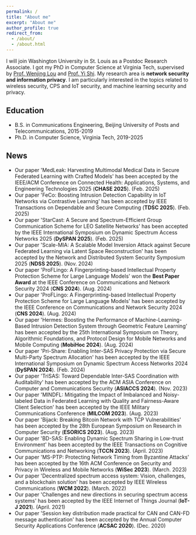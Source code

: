 ```yaml
---
permalink: /
title: "About me"
excerpt: "About me"
author_profile: true
redirect_from: 
  - /about/
  - /about.html
---
```


I will join Washington University in St. Louis as a Postdoc Research Associate. I got my PhD in Computer Science at Virginia Tech, supervised by [Prof. Wenjing Lou](https://www.cnsr.ictas.vt.edu/WJLou.html) and [Prof. Yi Shi](https://sites.google.com/a/vt.edu/yi-shi/home). My research area is **network security and information privacy**. I am particularly interested in the topics related to wireless security, CPS and IoT security, and machine learning security and privacy.

## Education
* B.S. in Communications Engineering, Beijing University of Posts and Telecommunications, 2015-2019
* Ph.D. in Computer Science, Virginia Tech, 2019-2025

## News
- Our paper 'MedLeak: Harvesting Multimodal Medical Data in Secure Federated Learning with Crafted Models' has been accepted by the IEEE/ACM Conference on Connected Health: Applications, Systems, and Engineering Technologies 2025 (**CHASE 2025**). (Feb. 2025)
- Our paper 'FeCo: Boosting Intrusion Detection Capability in IoT Networks via Contrastive Learning' has been accepted by IEEE Transactions on Dependable and Secure Computing (**TDSC 2025**). (Feb. 2025)
- Our paper 'StarCast: A Secure and Spectrum-Efficient Group Communication Scheme for LEO Satellite Networks' has been accepted by the IEEE International Symposium on Dynamic Spectrum Access Networks 2025 (**DySPAN 2025**). (Feb. 2025)
- Our paper 'Scale-MIA: A Scalable Model Inversion Attack against Secure Federated Learning via Latent Space Reconstruction' has been accepted by the Network and Distributed System Security Symposium 2025 (**NDSS 2025**). (Nov. 2024)
- Our paper 'ProFLingo: A Fingerprinting-based Intellectual Property Protection Scheme for Large Language Models' won the **Best Paper Award** at the IEEE Conference on Communications and Network Security 2024 (**CNS 2024**). (Aug. 2024)
- Our paper 'ProFLingo: A Fingerprinting-based Intellectual Property Protection Scheme for Large Language Models' has been accepted by the IEEE Conference on Communications and Network Security 2024 (**CNS 2024**). (Aug. 2024)
- Our paper 'Hermes: Boosting the Performance of Machine-Learning-Based Intrusion Detection System through Geometric Feature Learning' has been accepted by the 25th International Symposium on Theory, Algorithmic Foundations, and Protocol Design for Mobile Networks and Mobile Computing (**MobiHoc 2024**). (Aug. 2024)
- Our paper 'Pri-Share: Enabling Inter-SAS Privacy Protection via Secure Multi-Party Spectrum Allocation' has been accepted by the IEEE International Symposium on Dynamic Spectrum Access Networks 2024 (**DySPAN 2024**). (Feb. 2024)
- Our paper 'TriSAS: Toward Dependable Inter-SAS Coordination with Auditability' has been accepted by the ACM ASIA Conference on Computer and Communications Security (**ASIACCS 2024**). (Nov. 2023)
- Our paper 'MINDFL: Mitigating the Impact of Imbalanced and Noisy-labeled Data in Federated Learning with Quality and Fairness-Aware Client Selection' has been accepted by the IEEE Military Communications Conference (**MILCOM 2023**). (Aug. 2023)
- Our paper 'Bijack: Breaking Bitcoin Network with TCP Vulnerabilities' has been accepted by the 28th European Symposium on Research in Computer Security (**ESORICS 2023**). (Aug. 2023)
- Our paper 'BD-SAS: Enabling Dynamic Spectrum Sharing in Low-trust Environment' has been accepted by the IEEE Transactions on Cognitive Communications and Networking (**TCCN 2023**). (April. 2023)
- Our paper 'MS-PTP: Protecting Network Timing from Byzantine Attacks' has been accepted by the 16th ACM Conference on Security and Privacy in Wireless and Mobile Networks (**WiSec 2023**). (March. 2023)
- Our paper 'Decentralized spectrum access system: Vision, challenges, and a blockchain solution' has been accepted by IEEE Wireless Communications (**WCM 2022**). (March. 2022)
- Our paper 'Challenges and new directions in securing spectrum access systems' has been accepted by the IEEE Internet of Things Journal (**IoT-J 2021**). (April. 2021)
- Our paper 'Session key distribution made practical for CAN and CAN-FD message authentication' has been accepted by the Annual Computer Security Applications Conference (**ACSAC 2020**). (Dec. 2020)
